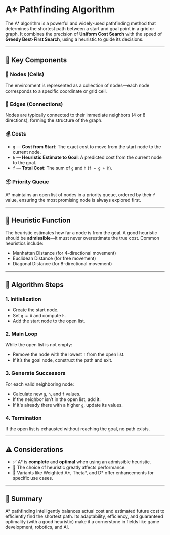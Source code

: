 # A* Pathfinding Algorithm

The A* algorithm is a powerful and widely-used pathfinding method that determines the shortest path between a start and goal point in a grid or graph. It combines the precision of **Uniform Cost Search** with the speed of **Greedy Best-First Search**, using a heuristic to guide its decisions.

---

## 🔧 Key Components

### 🧩 Nodes (Cells)
The environment is represented as a collection of nodes—each node corresponds to a specific coordinate or grid cell.

### 🔗 Edges (Connections)
Nodes are typically connected to their immediate neighbors (4 or 8 directions), forming the structure of the graph.

### 💰 Costs
- `g` — **Cost from Start**: The exact cost to move from the start node to the current node.
- `h` — **Heuristic Estimate to Goal**: A predicted cost from the current node to the goal.
- `f` — **Total Cost**: The sum of `g` and `h` (`f = g + h`).

### 📦 Priority Queue
A* maintains an open list of nodes in a priority queue, ordered by their `f` value, ensuring the most promising node is always explored first.

---

## 🎯 Heuristic Function

The heuristic estimates how far a node is from the goal. A good heuristic should be **admissible**—it must never overestimate the true cost. Common heuristics include:

- Manhattan Distance (for 4-directional movement)
- Euclidean Distance (for free movement)
- Diagonal Distance (for 8-directional movement)

---

## 🧠 Algorithm Steps

### 1. Initialization
- Create the start node.
- Set `g = 0` and compute `h`.
- Add the start node to the open list.

### 2. Main Loop
While the open list is not empty:
- Remove the node with the lowest `f` from the open list.
- If it’s the goal node, construct the path and exit.

### 3. Generate Successors
For each valid neighboring node:
- Calculate new `g`, `h`, and `f` values.
- If the neighbor isn’t in the open list, add it.
- If it's already there with a higher `g`, update its values.

### 4. Termination
If the open list is exhausted without reaching the goal, no path exists.

---

## ⚠️ Considerations

- ✅ A* is **complete** and **optimal** when using an admissible heuristic.
- 🧠 The choice of heuristic greatly affects performance.
- 🚀 Variants like Weighted A*, Theta*, and D* offer enhancements for specific use cases.

---

## 📝 Summary

A* pathfinding intelligently balances actual cost and estimated future cost to efficiently find the shortest path. Its adaptability, efficiency, and guaranteed optimality (with a good heuristic) make it a cornerstone in fields like game development, robotics, and AI.

